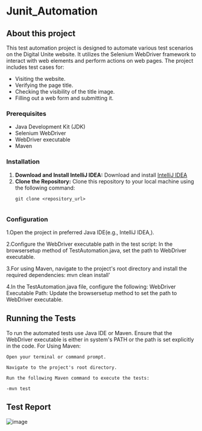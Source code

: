 # Junit_Automation

## About this project

This test automation project is designed to automate various test scenarios on the Digital Unite website. It utilizes the Selenium WebDriver framework to interact with web elements and perform actions on web pages. The project includes test cases for:
- Visiting the website.
- Verifying the page title.
- Checking the visibility of the title image.
- Filling out a web form and submitting it.

### Prerequisites

- Java Development Kit (JDK)
- Selenium WebDriver
- WebDriver executable 
- Maven

### Installation

1. **Download and Install IntelliJ IDEA:**
 Download and install [IntelliJ IDEA](https://www.jetbrains.com/idea/download/)
2. **Clone the Repository:**
 Clone this repository to your local machine using the following command:
   ```shell
   git clone <repository_url>


### Configuration

  1.Open the project in preferred Java IDE(e.g., IntelliJ IDEA,).
 
  2.Configure the WebDriver executable path in the test script:
  In the browsersetup method of TestAutomation.java, set the path to WebDriver executable.
  
  3.For using Maven, navigate to the project's root directory and install the required dependencies:
  mvn clean install'
  
  4.In the TestAutomation.java file, configure the following:
  WebDriver Executable Path: Update the browsersetup method to set the path to WebDriver executable.

 
## Running the Tests
  To run the automated tests use Java IDE or Maven. Ensure that the WebDriver executable is either in system's PATH or the path is set explicitly in the code.
  For Using Maven:
  
    Open your terminal or command prompt.
    
    Navigate to the project's root directory.
    
    Run the following Maven command to execute the tests:
    
    -mvn test


 ## Test Report
![image](https://github.com/Fayrose96/Junit_Automation/assets/143695839/9bb61ee5-770d-4422-9aee-ceb9f1671f42)





